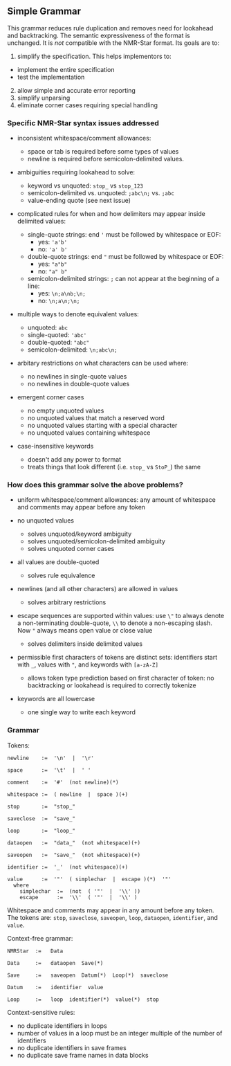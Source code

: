 ## Simple Grammar ##

This grammar reduces rule duplication and removes need for lookahead and backtracking.
The semantic expressiveness of the format is unchanged.
It is *not* compatible with the NMR-Star format.  Its goals are to:

 1. simplify the specification.  This helps implementors to:
   - implement the entire specification
   - test the implementation
 2. allow simple and accurate error reporting 
 3. simplify unparsing
 4. eliminate corner cases requiring special handling


### Specific NMR-Star syntax issues addressed ###

 - inconsistent whitespace/comment allowances:
   - space or tab is required before some types of values
   - newline is required before semicolon-delimited values.  
 
 - ambiguities requiring lookahead to solve:
   - keyword vs unquoted:  `stop_` vs `stop_123`
   - semicolon-delimited vs. unquoted:  `;abc\n;` vs. `;abc`
   - value-ending quote (see next issue)
 
 - complicated rules for when and how delimiters may appear inside 
   delimited values:
   - single-quote strings: end `'` must be followed by whitespace or EOF:
     - yes: `'a'b'`
     - no: `'a' b'`
   - double-quote strings: end `"` must be followed by whitespace or EOF:
     - yes: `"a"b"`
     - no: `"a" b"`
   - semicolon-delimited strings:  `;` can not appear at the beginning of a line:
     - yes: `\n;a\nb;\n;`
     - no: `\n;a\n;\n;`
 
 - multiple ways to denote equivalent values:
   - unquoted:  `abc`
   - single-quoted: `'abc'`
   - double-quoted: `"abc"`
   - semicolon-delimited: `\n;abc\n;`
 
 - arbitary restrictions on what characters can be used where:
   - no newlines in single-quote values
   - no newlines in double-quote values
 
 - emergent corner cases
   - no empty unquoted values
   - no unquoted values that match a reserved word
   - no unquoted values starting with a special character
   - no unquoted values containing whitespace
 
 - case-insensitive keywords
   - doesn't add any power to format
   - treats things that look different (i.e. `stop_` vs `StoP_`) the same


### How does this grammar solve the above problems? ###

 - uniform whitespace/comment allowances:  any amount of whitespace
   and comments may appear before any token
 
 - no unquoted values
   - solves unquoted/keyword ambiguity
   - solves unquoted/semicolon-delimited ambiguity
   - solves unquoted corner cases
 
 - all values are double-quoted
   - solves rule equivalence
 
 - newlines (and all other characters) are allowed in values
   - solves arbitrary restrictions
 
 - escape sequences are supported within values:  use `\"` to always denote 
   a non-terminating double-quote, `\\` to denote a non-escaping slash.  Now
   `"` always means open value or close value
   - solves delimiters inside delimited values
 
 - permissible first characters of tokens are distinct sets:  identifiers
   start with `_`, values with `"`, and keywords with `[a-zA-Z]`
   - allows token type prediction based on first character of token: no
     backtracking or lookahead is required to correctly tokenize
 
 - keywords are all lowercase
   - one single way to write each keyword


### Grammar ###

Tokens:

    newline    :=  '\n'  |  '\r'
    
    space      :=  '\t'  |  ' '

    comment    :=  '#'  (not newline)(*)

    whitespace :=  ( newline  |  space )(+)

    stop       :=  "stop_"

    saveclose  :=  "save_"

    loop       :=  "loop_"

    dataopen   :=  "data_"  (not whitespace)(+)

    saveopen   :=  "save_"  (not whitespace)(+)

    identifier :=  '_'  (not whitespace)(+)
    
    value      :=  '"'  ( simplechar  |  escape )(*)  '"'
      where
        simplechar  :=  (not  ( '"'  |  '\\' ))
        escape      :=  '\\'  ( '"'  |  '\\' )

Whitespace and comments may appear in any amount before any token.  The tokens
are: `stop`, `saveclose`, `saveopen`, `loop`, `dataopen`, `identifier`, and `value`.

Context-free grammar:

    NMRStar  :=   Data 
        
    Data     :=   dataopen  Save(*)
        
    Save     :=   saveopen  Datum(*)  Loop(*)  saveclose
        
    Datum    :=   identifier  value
        
    Loop     :=   loop  identifier(*)  value(*)  stop

Context-sensitive rules:

 - no duplicate identifiers in loops
 - number of values in a loop must be an integer multiple of the number of identifiers
 - no duplicate identifiers in save frames
 - no duplicate save frame names in data blocks
